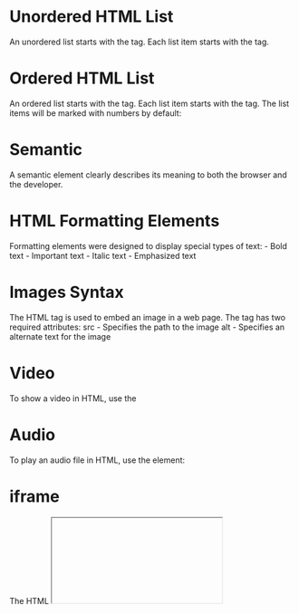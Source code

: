 # Unordered HTML List
An unordered list starts with the tag. Each list item starts with the
tag.

# Ordered HTML List
An ordered list starts with the tag. Each list item starts with the
tag. The list items will be marked with numbers by default:

# Semantic
A semantic element clearly describes its meaning to both the browser and the developer. 

# HTML Formatting Elements
Formatting elements were designed to display special types of text: - Bold text - Important text - Italic text - Emphasized text

# Images Syntax
The HTML  tag is used to embed an image in a web page. The  tag has two required attributes: src - Specifies the path to the image alt - Specifies an alternate text for the image

# Video
To show a video in HTML, use the

# Audio
To play an audio file in HTML, use the element:

# iframe
The HTML <iframe> tag specifies an inline frame. An inline frame is used to embed another document within the current HTML document..